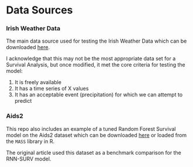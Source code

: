 # Data Sources
### Irish Weather Data
The main data source used for testing the Irish Weather Data which can be downloaded [here](https://www.kaggle.com/conorrot/irish-weather-hourly-data).

I acknowledge that this may not be the most appropriate data set for a Survival Analysis, but once modified, it met the core criteria for testing the model:
1. It is freely available
2. It has a time series of X values 
3. It has an acceptable event (precipitation) for which we can attempt to predict

### Aids2
This repo also includes an example of a tuned Random Forest Survival model on the Aids2 dataset which can be downloaded [here](https://forge.scilab.org/index.php/p/rdataset/source/tree/master/csv/MASS/Aids2.csv) or loaded from the `MASS` library in R.

The original article used this dataset as a benchmark comparison for the RNN-SURV model.
